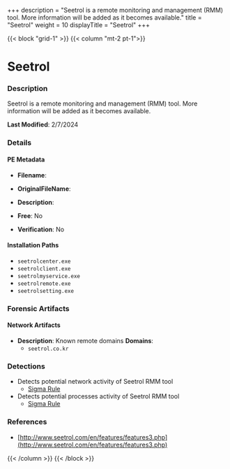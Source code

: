 +++
description = "Seetrol is a remote monitoring and management (RMM) tool. More information will be added as it becomes available."
title = "Seetrol"
weight = 10
displayTitle = "Seetrol"
+++


{{< block "grid-1" >}}
{{< column "mt-2 pt-1">}}

# Seetrol


### Description

Seetrol is a remote monitoring and management (RMM) tool. More information will be added as it becomes available.



**Last Modified**: 2/7/2024

### Details


#### PE Metadata
- **Filename**: 
- **OriginalFileName**: 
- **Description**: 


- **Free**: No

- **Verification**: No




#### Installation Paths
- `seetrolcenter.exe`
- `seetrolclient.exe`
- `seetrolmyservice.exe`
- `seetrolremote.exe`
- `seetrolsetting.exe`

### Forensic Artifacts




#### Network Artifacts
- **Description**: Known remote domains  **Domains**:
    - `seetrol.co.kr`


### Detections
- Detects potential network activity of Seetrol RMM tool
  - [Sigma Rule](https://github.com/magicsword-io/LOLRMM/blob/main/detections/sigma/seetrol_network_sigma.yml)
- Detects potential processes activity of Seetrol RMM tool
  - [Sigma Rule](https://github.com/magicsword-io/LOLRMM/blob/main/detections/sigma/seetrol_processes_sigma.yml)

### References
- [http://www.seetrol.com/en/features/features3.php](http://www.seetrol.com/en/features/features3.php)



{{< /column >}}
{{< /block >}}
